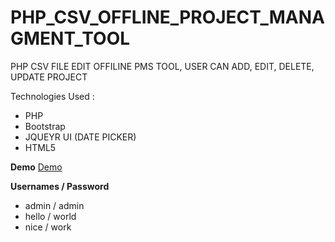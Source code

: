 # PHP_CSV_OFFLINE_PROJECT_MANAGMENT_TOOL
PHP CSV FILE EDIT OFFILINE PMS TOOL, USER CAN ADD, EDIT, DELETE, UPDATE PROJECT
<p>Technologies Used : </p>
<ul>
  <li>PHP</li>
  <li>Bootstrap</li>
  <li>JQUEYR UI (DATE PICKER)</li>
  <li>HTML5</li>
</ul>
<b>Demo</b>
<a href="http://www.subrahmanyampoluru.com/pmtool" target="_blank">Demo</a>

<b>Usernames / Password </b>
<ul>
<li>admin / admin </li>
<li>hello / world </li>
<li> nice / work </li>

</ul>
